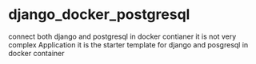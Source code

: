 # django_docker_postgresql
connect both django and postgresql in docker contianer
it is not very complex Application it is the starter template for django and posgresql in docker container 
